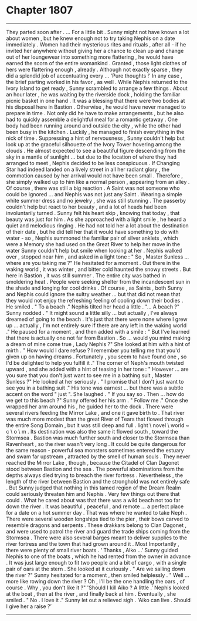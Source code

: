 
# Chapter 1807


---

They parted soon after .
… For a little bit .
Sunny might not have known a lot about women , but he knew enough not to try taking Nephis on a date immediately . Women had their mysterious rites and rituals , after all - if he invited her anywhere without giving her a chance to clean up and change out of her loungewear into something more flattering , he would have earned the scorn of the entire womankind .
Granted , those light clothes of hers were flattering enough , already . Although not exactly sparse , they did a splendid job of accentuating every ...
'Pure thoughts !’
In any case , the brief parting worked in his favor , as well . While Nephis returned to the Ivory Island to get ready , Sunny scrambled to arrange a few things . About an hour later , he was waiting by the riverside dock , holding the familiar picnic basket in one hand .
It was a blessing that there were two bodies at his disposal here in Bastion . Otherwise , he would have never managed to prepare in time . Not only did he have to make arrangements , but he also had to quickly assemble a delightful meal for a romantic getaway . One body had been running around and outside the city , while the other had been busy in the kitchen .
Luckily , he managed to finish everything in the nick of time .
Suppressing a hint of nervousness , Sunny couldn't help but look up at the graceful silhouette of the Ivory Tower hovering among the clouds . He almost expected to see a beautiful figure descending from the sky in a mantle of sunlight ... but due to the location of where they had arranged to meet , Nephis decided to be less conspicuous .
If Changing Star had indeed landed on a lively street in all her radiant glory , the commotion caused by her arrival would not have been small . Therefore , she simply walked up to him like a normal person , appearing from an alley .
Of course , there was still a big reaction . A Saint was not someone who could be ignored ... and Nephis was not just any Saint . Wearing a simple white summer dress and no jewelry , she was still stunning . The passerby couldn't help but react to her beauty , and a lot of heads had been involuntarily turned .
Sunny felt his heart skip , knowing that today , that beauty was just for him .
As she approached with a light smile , he heard a quiet and melodious ringing . He had not told her a lot about the destination of their date , but he did tell her that it would have something to do with water - so , Nephis summoned the familiar pair of silver anklets , which were a Memory she had used on the Great River to help her move in the water
Sunny couldn't help but smile when looking at her .
Nephis walked over , stopped near him , and asked in a light tone :
" So , Master Sunless ... where are you taking me ?"
He hesitated for a moment .
Out there in the waking world , it was winter , and bitter cold haunted the snowy streets . But here in Bastion , it was still summer . The entire city was bathed in smoldering heat .
People were seeking shelter from the incandescent sun in the shade and longing for cool drinks . Of course , as Saints , both Sunny and Nephis could ignore the sultry weather ... but that did not mean that they would not enjoy the refreshing feeling of cooling down their bodies .
He smiled .
" To a beach ."
Nephis tilted her head a little .
"... A beach ?"
Sunny nodded .
" It might sound a little silly ... but actually , I've always dreamed of going to the beach . It's just that there were none where I grew up ... actually , I'm not entirely sure if there are any left in the waking world ."
He paused for a moment , and then added with a smile :
" But I've learned that there is actually one not far from Bastion . So ... would you mind making a dream of mine come true , Lady Nephis ?"
She looked at him with a hint of mirth .
" How would I dare refuse ? I remember you telling me that you'd given up on having dreams . Fortunately , you seem to have found one , so I'd be delighted to help you fulfill it ."
The corner of Neph's mouth twisted upward , and she added with a hint of teasing in her tone :
" However ... are you sure that you don't just want to see me in a bathing suit , Master Sunless ?"
He looked at her seriously .
" I promise that I don't just want to see you in a bathing suit ."
His tone was earnest ... but there was a subtle accent on the word " just ".
She laughed .
" If you say so . Then ... how do we get to this beach ?"
Sunny offered her his arm .
" Follow me ."
Once she wrapped her arm around his , he guided her to the dock .
There were several rivers feeding the Mirror Lake , and one it gave birth to . That river was much more modest than the great River of Tears that flowed through the entire Song Domain , but it was still deep and full . lіght \ nоvel \ world ~ c \ о \ m . Its destination was also the same it flowed south , toward the Stormsea .
Bastion was much further south and closer to the Stormsea than Ravenheart , so the river wasn't very long . It could be quite dangerous for the same reason - powerful sea monsters sometimes entered the estuary and swam far upstream , attracted by the smell of human souls .
They never reached the Mirror Lake , though , because the Citadel of Clan Dagonet stood between Bastion and the sea . The powerful abominations from the depths always died trying to breach the river fortress .
Nevertheless , the length of the river between Bastion and the stronghold was not entirely safe . But Sunny judged that nothing in this tamed region of the Dream Realm could seriously threaten him and Nephis . Very few things out there that could .
What he cared about was that there was a wild beach not too far down the river . It was beautiful , peaceful , and remote ... a perfect place for a date on a hot summer day .
That was where he wanted to take Neph .
There were several wooden longships tied to the pier , their bows carved to resemble dragons and serpents . These drakkars belong to Clan Dagonet , and were used to patrol the river and guard the trade ships coming from the Stormsea . There were also several barges meant to deliver supplies to the river fortress and the town that had grown around it .
Most Importantly , there were plenty of small river boats .
‘ Thanks , Alko …’
Sunny guided Nephis to one of the boats , which he had rented from the owner in advance . It was just large enough to fit two people and a bit of cargo , with a single pair of oars at the stern .
She looked at it curiously .
" Are we sailing down the river ?"
Sunny hesitated for a moment , then smiled helplessly .
" Well ... more like rowing down the river ? Oh , I'll be the one handling the oars , of course . Why , you don't like it ?"
'Should I kill Aiko ? A little .’
Nephis looked at the boat , then at the river , and finally back at him .
Eventually , she smiled .
" No . I love it ."
Sunny let out a relieved sigh .
'Aiko can live . Should I give her a raise ?’

---

